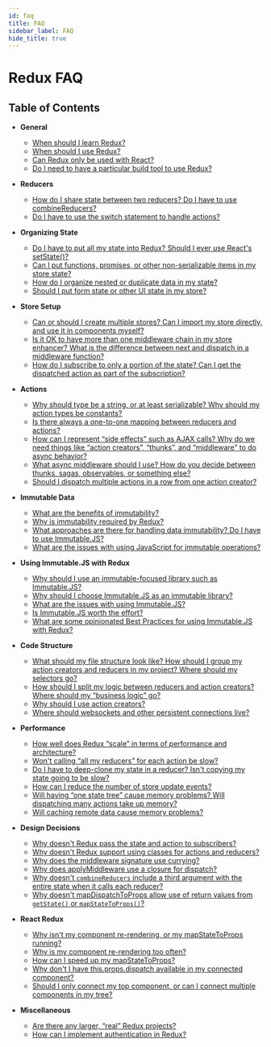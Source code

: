 ```yaml
---
id: faq
title: FAQ
sidebar_label: FAQ
hide_title: true
---
```


# Redux FAQ

## Table of Contents

- **General**
  - [When should I learn Redux?](./faq/General.md#when-should-i-learn-redux)
  - [When should I use Redux?](./faq/General.md#when-should-i-use-redux)
  - [Can Redux only be used with React?](./faq/General.md#can-redux-only-be-used-with-react)
  - [Do I need to have a particular build tool to use Redux?](./faq/General.md#do-i-need-to-have-a-particular-build-tool-to-use-redux)
- **Reducers**
  - [How do I share state between two reducers? Do I have to use combineReducers?](./faq/Reducers.md#how-do-i-share-state-between-two-reducers-do-i-have-to-use-combinereducers)
  - [Do I have to use the switch statement to handle actions?](./faq/Reducers.md#do-i-have-to-use-the-switch-statement-to-handle-actions)
- **Organizing State**
  - [Do I have to put all my state into Redux? Should I ever use React's setState()?](./faq/OrganizingState.md#do-i-have-to-put-all-my-state-into-redux-should-i-ever-use-reacts-setstate)
  - [Can I put functions, promises, or other non-serializable items in my store state?](./faq/OrganizingState.md#can-i-put-functions-promises-or-other-non-serializable-items-in-my-store-state)
  - [How do I organize nested or duplicate data in my state?](./faq/OrganizingState.md#how-do-i-organize-nested-or-duplicate-data-in-my-state)
  - [Should I put form state or other UI state in my store?](./faq/OrganizingState.md#should-i-put-form-state-or-other-ui-state-in-my-store)
- **Store Setup**
  - [Can or should I create multiple stores? Can I import my store directly, and use it in components myself?](./faq/StoreSetup.md#can-or-should-i-create-multiple-stores-can-i-import-my-store-directly-and-use-it-in-components-myself)
  - [Is it OK to have more than one middleware chain in my store enhancer? What is the difference between next and dispatch in a middleware function?](./faq/StoreSetup.md#is-it-ok-to-have-more-than-one-middleware-chain-in-my-store-enhancer-what-is-the-difference-between-next-and-dispatch-in-a-middleware-function)
  - [How do I subscribe to only a portion of the state? Can I get the dispatched action as part of the subscription?](./faq/StoreSetup.md#how-do-i-subscribe-to-only-a-portion-of-the-state-can-i-get-the-dispatched-action-as-part-of-the-subscription)
- **Actions**
  - [Why should type be a string, or at least serializable? Why should my action types be constants?](./faq/Actions.md#why-should-type-be-a-string-or-at-least-serializable-why-should-my-action-types-be-constants)
  - [Is there always a one-to-one mapping between reducers and actions?](./faq/Actions.md#is-there-always-a-one-to-one-mapping-between-reducers-and-actions)
  - [How can I represent “side effects” such as AJAX calls? Why do we need things like “action creators”, “thunks”, and “middleware” to do async behavior?](./faq/Actions.md#how-can-i-represent-side-effects-such-as-ajax-calls-why-do-we-need-things-like-action-creators-thunks-and-middleware-to-do-async-behavior)
  - [What async middleware should I use? How do you decide between thunks, sagas, observables, or something else?](./faq/Actions.md#what-async-middleware-should-i-use-how-do-you-decide-between-thunks-sagas-observables-or-something-else)
  - [Should I dispatch multiple actions in a row from one action creator?](./faq/Actions.md#should-i-dispatch-multiple-actions-in-a-row-from-one-action-creator)
- **Immutable Data**
  - [What are the benefits of immutability?](./faq/ImmutableData.md#what-are-the-benefits-of-immutability)
  - [Why is immutability required by Redux?](./faq/ImmutableData.md#why-is-immutability-required-by-redux)
  - [What approaches are there for handling data immutability? Do I have to use Immutable.JS?](./faq/ImmutableData.md#what-approaches-are-there-for-handling-data-immutability-do-i-have-to-use-immutable-js)
  - [What are the issues with using JavaScript for immutable operations?](./faq/ImmutableData.md#what-are-the-issues-with-using-plain-javascript-for-immutable-operations)
- **Using Immutable.JS with Redux**

  - [Why should I use an immutable-focused library such as Immutable.JS?](./recipes/UsingImmutableJS.md#why-should-i-use-an-immutable-focused-library-such-as-immutable-js)
  - [Why should I choose Immutable.JS as an immutable library?](./recipes/UsingImmutableJS.md#why-should-i-choose-immutable-js-as-an-immutable-library)
  - [What are the issues with using Immutable.JS?](./recipes/UsingImmutableJS.md#what-are-the-issues-with-using-immutable-js)
  - [Is Immutable.JS worth the effort?](./recipes/UsingImmutableJS.md#is-using-immutable-js-worth-the-effort)
  - [What are some opinionated Best Practices for using Immutable.JS with Redux?](./recipes/UsingImmutableJS.md#what-are-some-opinionated-best-practices-for-using-immutable-js-with-redux)

- **Code Structure**
  - [What should my file structure look like? How should I group my action creators and reducers in my project? Where should my selectors go?](./faq/CodeStructure.md#what-should-my-file-structure-look-like-how-should-i-group-my-action-creators-and-reducers-in-my-project-where-should-my-selectors-go)
  - [How should I split my logic between reducers and action creators? Where should my “business logic” go?](./faq/CodeStructure.md#how-should-i-split-my-logic-between-reducers-and-action-creators-where-should-my-business-logic-go)
  - [Why should I use action creators?](./faq/CodeStructure.md#why-should-i-use-action-creators)
  - [Where should websockets and other persistent connections live?](./faq/CodeStructure.md#where-should-websockets-and-other-persistent-connections-live)
- **Performance**
  - [How well does Redux “scale” in terms of performance and architecture?](./faq/Performance.md#how-well-does-redux-scale-in-terms-of-performance-and-architecture)
  - [Won't calling “all my reducers” for each action be slow?](./faq/Performance.md#wont-calling-all-my-reducers-for-each-action-be-slow)
  - [Do I have to deep-clone my state in a reducer? Isn't copying my state going to be slow?](./faq/Performance.md#do-i-have-to-deep-clone-my-state-in-a-reducer-isnt-copying-my-state-going-to-be-slow)
  - [How can I reduce the number of store update events?](./faq/Performance.md#how-can-i-reduce-the-number-of-store-update-events)
  - [Will having “one state tree” cause memory problems? Will dispatching many actions take up memory?](./faq/Performance.md#will-having-one-state-tree-cause-memory-problems-will-dispatching-many-actions-take-up-memory)
  - [Will caching remote data cause memory problems?](./faq/Performance.md#will-caching-remote-data-cause-memory-problems)
- **Design Decisions**
  - [Why doesn't Redux pass the state and action to subscribers?](./faq/DesignDecisions.md#why-doesnt-redux-pass-the-state-and-action-to-subscribers)
  - [Why doesn't Redux support using classes for actions and reducers?](./faq/DesignDecisions.md#why-doesnt-redux-support-using-classes-for-actions-and-reducers)
  - [Why does the middleware signature use currying?](./faq/DesignDecisions.md#why-does-the-middleware-signature-use-currying)
  - [Why does applyMiddleware use a closure for dispatch?](./faq/DesignDecisions.md#why-does-applymiddleware-use-a-closure-for-dispatch)
  - [Why doesn't `combineReducers` include a third argument with the entire state when it calls each reducer?](./faq/DesignDecisions.md#why-doesnt-combinereducers-include-a-third-argument-with-the-entire-state-when-it-calls-each-reducer)
  - [Why doesn't mapDispatchToProps allow use of return values from `getState()` or `mapStateToProps()`?](./faq/DesignDecisions.md#why-doesnt-mapdispatchtoprops-allow-use-of-return-values-from-getstate-or-mapstatetoprops)
- **React Redux**
  - [Why isn't my component re-rendering, or my mapStateToProps running?](./faq/ReactRedux.md#why-isnt-my-component-re-rendering-or-my-mapstatetoprops-running)
  - [Why is my component re-rendering too often?](./faq/ReactRedux.md#why-is-my-component-re-rendering-too-often)
  - [How can I speed up my mapStateToProps?](./faq/ReactRedux.md#how-can-i-speed-up-my-mapstatetoprops)
  - [Why don't I have this.props.dispatch available in my connected component?](./faq/ReactRedux.md#why-dont-i-have-this-props-dispatch-available-in-my-connected-component)
  - [Should I only connect my top component, or can I connect multiple components in my tree?](./faq/ReactRedux.md#should-i-only-connect-my-top-component-or-can-i-connect-multiple-components-in-my-tree)
- **Miscellaneous**
  - [Are there any larger, “real” Redux projects?](./faq/Miscellaneous.md#are-there-any-larger-real-redux-projects)
  - [How can I implement authentication in Redux?](./faq/Miscellaneous.md#how-can-i-implement-authentication-in-redux)
